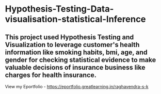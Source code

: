 # Hypothesis-Testing-Data-visualisation-statistical-Inference
## This project used Hypothesis Testing and Visualization to leverage customer's health information like smoking habits, bmi, age, and gender for checking statistical evidence to make valuable decisions of insurance business like charges for health insurance.

View my Eportfolio - https://eportfolio.greatlearning.in/raghavendra-s-k
